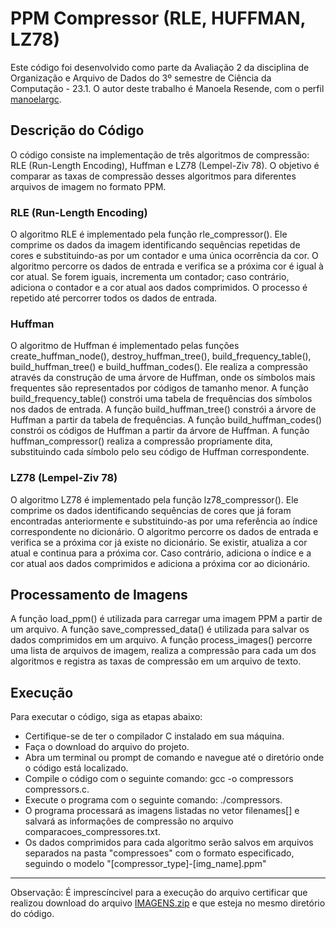 # PPM Compressor (RLE, HUFFMAN, LZ78) 
Este código foi desenvolvido como parte da Avaliação 2 da disciplina de Organização e Arquivo de Dados do 3º semestre de Ciência da Computação - 23.1. O autor deste trabalho é Manoela Resende, com o perfil [manoelargc](https://github.com/manoelargc). 

## Descrição do Código
O código consiste na implementação de três algoritmos de compressão: RLE (Run-Length Encoding), Huffman e LZ78 (Lempel-Ziv 78). O objetivo é comparar as taxas de compressão desses algoritmos para diferentes arquivos de imagem no formato PPM.

### RLE (Run-Length Encoding)
O algoritmo RLE é implementado pela função rle_compressor(). Ele comprime os dados da imagem identificando sequências repetidas de cores e substituindo-as por um contador e uma única ocorrência da cor. O algoritmo percorre os dados de entrada e verifica se a próxima cor é igual à cor atual. Se forem iguais, incrementa um contador; caso contrário, adiciona o contador e a cor atual aos dados comprimidos. O processo é repetido até percorrer todos os dados de entrada.

### Huffman
O algoritmo de Huffman é implementado pelas funções create_huffman_node(), destroy_huffman_tree(), build_frequency_table(), build_huffman_tree() e build_huffman_codes(). Ele realiza a compressão através da construção de uma árvore de Huffman, onde os símbolos mais frequentes são representados por códigos de tamanho menor. A função build_frequency_table() constrói uma tabela de frequências dos símbolos nos dados de entrada. A função build_huffman_tree() constrói a árvore de Huffman a partir da tabela de frequências. A função build_huffman_codes() constrói os códigos de Huffman a partir da árvore de Huffman. A função huffman_compressor() realiza a compressão propriamente dita, substituindo cada símbolo pelo seu código de Huffman correspondente.

### LZ78 (Lempel-Ziv 78)
O algoritmo LZ78 é implementado pela função lz78_compressor(). Ele comprime os dados identificando sequências de cores que já foram encontradas anteriormente e substituindo-as por uma referência ao índice correspondente no dicionário. O algoritmo percorre os dados de entrada e verifica se a próxima cor já existe no dicionário. Se existir, atualiza a cor atual e continua para a próxima cor. Caso contrário, adiciona o índice e a cor atual aos dados comprimidos e adiciona a próxima cor ao dicionário.

## Processamento de Imagens
A função load_ppm() é utilizada para carregar uma imagem PPM a partir de um arquivo. A função save_compressed_data() é utilizada para salvar os dados comprimidos em um arquivo. A função process_images() percorre uma lista de arquivos de imagem, realiza a compressão para cada um dos algoritmos e registra as taxas de compressão em um arquivo de texto.

## Execução
Para executar o código, siga as etapas abaixo:

- Certifique-se de ter o compilador C instalado em sua máquina.
- Faça o download do arquivo do projeto.
- Abra um terminal ou prompt de comando e navegue até o diretório onde o código está localizado.
- Compile o código com o seguinte comando: gcc -o compressors compressors.c.
- Execute o programa com o seguinte comando: ./compressors.
- O programa processará as imagens listadas no vetor filenames[] e salvará as informações de compressão no arquivo comparacoes_compressores.txt. 
- Os dados comprimidos para cada algoritmo serão salvos em arquivos separados na pasta "compressoes" com o formato especificado, seguindo o modelo "[compressor_type]-[img_name].ppm"

--------

Observação: É imprescíncivel para a execução do arquivo certificar que realizou download do arquivo [IMAGENS.zip](https://github.com/manoelargc/OAD/blob/main/IMAGENS.zip) e que esteja no mesmo diretório do código.
